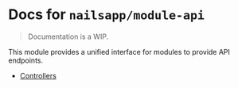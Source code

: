 # Docs for `nailsapp/module-api`
> Documentation is a WIP.


This module provides a unified interface for modules to provide API endpoints.

- [Controllers](/docs/controllers/README.md)
